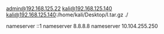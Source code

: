 admin@192.168.125.22
kali@192.168.125.140
kali@192.168.125.140:/home/kali/Desktop/l.tar.gz ./



nameserver ::1
nameserver 8.8.8.8
nameserver 10.104.255.250

